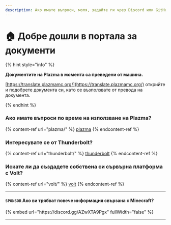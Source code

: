 ```yaml
---
description: Ако имате въпроси, моля, задайте ги чрез Discord или GitHub Issues.
---
```


# 🏠 Добре дошли в портала за документи

{% hint style="info" %}

**Документите на Plazma в момента са преведени от машина.**

[https://translate.plazmamc.org/](https://translate.plazmamc.org/) открийте и подобрете документа си, като се възползвате от превода на документа.

{% endhint %}

### Ако имате въпроси по време на използване на Plazma?

{% content-ref url="plazma/" %}
[plazma](plazma/)
{% endcontent-ref %}

### Интересувате се от Thunderbolt?

{% content-ref url="thunderbolt/" %}
[thunderbolt](thunderbolt/)
{% endcontent-ref %}

### Искате ли да създадете собствена си сървърна платформа с Volt?

{% content-ref url="volt/" %}
[volt](volt/)
{% endcontent-ref %}

***

#### `SPONSOR` Ако ви трябват повече информация свързана с Minecraft? <a href="#etc-1" id="etc-1"></a>

{% embed url="https\://discord.gg/AZwXTA9Pgx" fullWidth="false" %}

***
